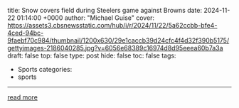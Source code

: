 title: Snow covers field during Steelers game against Browns
date: 2024-11-22 01:14:00 +0000
author: "Michael Guise"
cover: https://assets3.cbsnewsstatic.com/hub/i/r/2024/11/22/5a62ccbb-bfe4-4ced-94bc-9faebf70c984/thumbnail/1200x630/29e1caccb39d24cfc4f4d32f390b5175/gettyimages-2186040285.jpg?v=6056e68389c16974d8d95eeea60b7a3a
draft: false
top: false
type: post
hide: false
toc: false
tags:
  - Sports
categories:
  - sports
---



[read more](https://www.cbsnews.com/pittsburgh/news/steelers-browns-snow-game-cleveland/)
